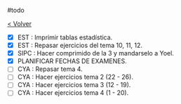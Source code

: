 #todo

[< Volver](Tareas)

- [x] EST : Imprimir tablas estadística.
- [x] EST : Repasar ejercicios del tema 10, 11, 12.
- [x] SIPC : Hacer comprimido de la 3 y mandarselo a Yoel.
- [x] PLANIFICAR FECHAS DE EXAMENES.
- [ ] CYA : Repasar tema 4.
- [ ] CYA : Hacer ejercicios tema 2 (22 - 26).
- [ ] CYA : Hacer ejercicios tema 3 (12 - 19).
- [ ] CYA : Hacer ejercicios tema 4 (1 - 20).